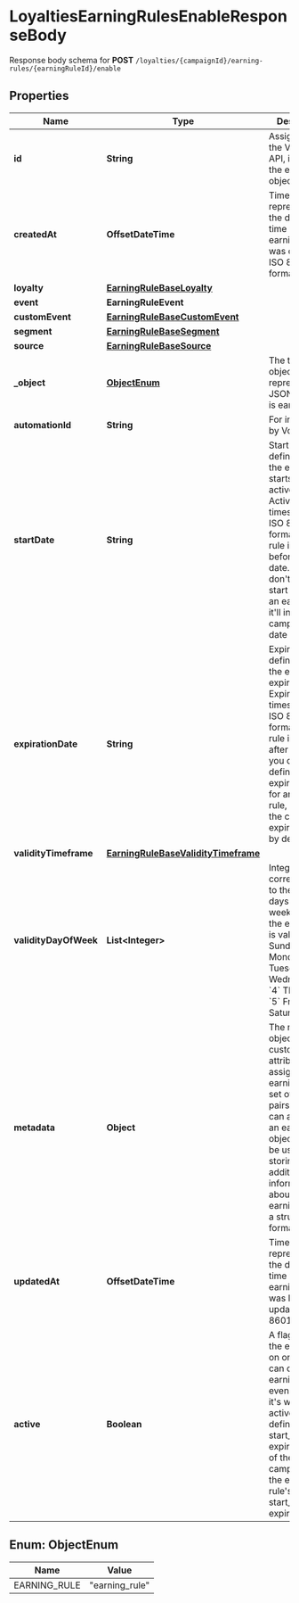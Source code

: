 

# LoyaltiesEarningRulesEnableResponseBody

Response body schema for **POST** `/loyalties/{campaignId}/earning-rules/{earningRuleId}/enable`

## Properties

| Name | Type | Description | Notes |
|------------ | ------------- | ------------- | -------------|
|**id** | **String** | Assigned by the Voucherify API, identifies the earning rule object. |  |
|**createdAt** | **OffsetDateTime** | Timestamp representing the date and time when the earning rule was created in ISO 8601 format. |  |
|**loyalty** | [**EarningRuleBaseLoyalty**](EarningRuleBaseLoyalty.md) |  |  |
|**event** | **EarningRuleEvent** |  |  [optional] |
|**customEvent** | [**EarningRuleBaseCustomEvent**](EarningRuleBaseCustomEvent.md) |  |  [optional] |
|**segment** | [**EarningRuleBaseSegment**](EarningRuleBaseSegment.md) |  |  [optional] |
|**source** | [**EarningRuleBaseSource**](EarningRuleBaseSource.md) |  |  |
|**_object** | [**ObjectEnum**](#ObjectEnum) | The type of object represented by JSON. Default is earning_rule. |  |
|**automationId** | **String** | For internal use by Voucherify. |  |
|**startDate** | **String** | Start date defines when the earning rule starts to be active. Activation timestamp in ISO 8601 format. Earning rule is inactive before this date. If you don&#39;t define the start date for an earning rule, it&#39;ll inherit the campaign start date by default. |  [optional] |
|**expirationDate** | **String** | Expiration date defines when the earning rule expires. Expiration timestamp in ISO 8601 format. Earning rule is inactive after this date.If you don&#39;t define the expiration date for an earning rule, it&#39;ll inherit the campaign expiration date by default. |  [optional] |
|**validityTimeframe** | [**EarningRuleBaseValidityTimeframe**](EarningRuleBaseValidityTimeframe.md) |  |  [optional] |
|**validityDayOfWeek** | **List&lt;Integer&gt;** | Integer array corresponding to the particular days of the week in which the earning rule is valid.  - &#x60;0&#x60; Sunday - &#x60;1&#x60; Monday - &#x60;2&#x60; Tuesday - &#x60;3&#x60; Wednesday - &#x60;4&#x60; Thursday - &#x60;5&#x60; Friday - &#x60;6&#x60; Saturday |  [optional] |
|**metadata** | **Object** | The metadata object stores all custom attributes assigned to the earning rule. A set of key/value pairs that you can attach to an earning rule object. It can be useful for storing additional information about the earning rule in a structured format. |  |
|**updatedAt** | **OffsetDateTime** | Timestamp representing the date and time when the earning rule was last updated in ISO 8601 format. |  [optional] |
|**active** | **Boolean** | A flag to toggle the earning rule on or off. You can disable an earning rule even though it&#39;s within the active period defined by the start_date and expiration_date of the campaign or the earning rule&#39;s own start_date and expiration_date. |  |



## Enum: ObjectEnum

| Name | Value |
|---- | -----|
| EARNING_RULE | &quot;earning_rule&quot; |



